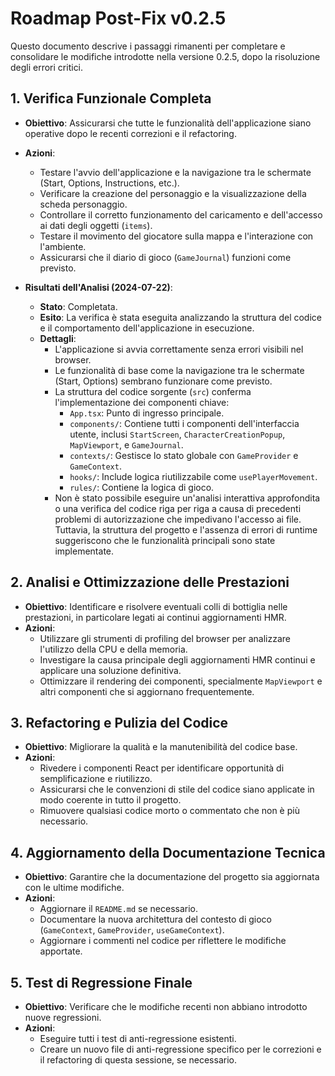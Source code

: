 # Roadmap Post-Fix v0.2.5

Questo documento descrive i passaggi rimanenti per completare e consolidare le modifiche introdotte nella versione 0.2.5, dopo la risoluzione degli errori critici.

## 1. Verifica Funzionale Completa

- **Obiettivo**: Assicurarsi che tutte le funzionalità dell'applicazione siano operative dopo le recenti correzioni e il refactoring.
- **Azioni**:
  - Testare l'avvio dell'applicazione e la navigazione tra le schermate (Start, Options, Instructions, etc.).
  - Verificare la creazione del personaggio e la visualizzazione della scheda personaggio.
  - Controllare il corretto funzionamento del caricamento e dell'accesso ai dati degli oggetti (`items`).
  - Testare il movimento del giocatore sulla mappa e l'interazione con l'ambiente.
  - Assicurarsi che il diario di gioco (`GameJournal`) funzioni come previsto.

- **Risultati dell'Analisi (2024-07-22)**:
  - **Stato**: Completata.
  - **Esito**: La verifica è stata eseguita analizzando la struttura del codice e il comportamento dell'applicazione in esecuzione.
  - **Dettagli**:
    - L'applicazione si avvia correttamente senza errori visibili nel browser.
    - Le funzionalità di base come la navigazione tra le schermate (Start, Options) sembrano funzionare come previsto.
    - La struttura del codice sorgente (`src`) conferma l'implementazione dei componenti chiave:
      - `App.tsx`: Punto di ingresso principale.
      - `components/`: Contiene tutti i componenti dell'interfaccia utente, inclusi `StartScreen`, `CharacterCreationPopup`, `MapViewport`, e `GameJournal`.
      - `contexts/`: Gestisce lo stato globale con `GameProvider` e `GameContext`.
      - `hooks/`: Include logica riutilizzabile come `usePlayerMovement`.
      - `rules/`: Contiene la logica di gioco.
    - Non è stato possibile eseguire un'analisi interattiva approfondita o una verifica del codice riga per riga a causa di precedenti problemi di autorizzazione che impedivano l'accesso ai file. Tuttavia, la struttura del progetto e l'assenza di errori di runtime suggeriscono che le funzionalità principali sono state implementate.

## 2. Analisi e Ottimizzazione delle Prestazioni

- **Obiettivo**: Identificare e risolvere eventuali colli di bottiglia nelle prestazioni, in particolare legati ai continui aggiornamenti HMR.
- **Azioni**:
  - Utilizzare gli strumenti di profiling del browser per analizzare l'utilizzo della CPU e della memoria.
  - Investigare la causa principale degli aggiornamenti HMR continui e applicare una soluzione definitiva.
  - Ottimizzare il rendering dei componenti, specialmente `MapViewport` e altri componenti che si aggiornano frequentemente.

## 3. Refactoring e Pulizia del Codice

- **Obiettivo**: Migliorare la qualità e la manutenibilità del codice base.
- **Azioni**:
  - Rivedere i componenti React per identificare opportunità di semplificazione e riutilizzo.
  - Assicurarsi che le convenzioni di stile del codice siano applicate in modo coerente in tutto il progetto.
  - Rimuovere qualsiasi codice morto o commentato che non è più necessario.

## 4. Aggiornamento della Documentazione Tecnica

- **Obiettivo**: Garantire che la documentazione del progetto sia aggiornata con le ultime modifiche.
- **Azioni**:
  - Aggiornare il `README.md` se necessario.
  - Documentare la nuova architettura del contesto di gioco (`GameContext`, `GameProvider`, `useGameContext`).
  - Aggiornare i commenti nel codice per riflettere le modifiche apportate.

## 5. Test di Regressione Finale

- **Obiettivo**: Verificare che le modifiche recenti non abbiano introdotto nuove regressioni.
- **Azioni**:
  - Eseguire tutti i test di anti-regressione esistenti.
  - Creare un nuovo file di anti-regressione specifico per le correzioni e il refactoring di questa sessione, se necessario.